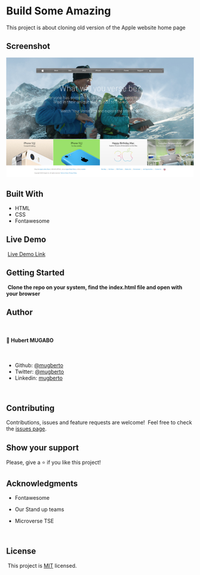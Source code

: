 # Build Some Amazing
This project is about cloning old version of the Apple website home page

## Screenshot

![Page screenshot](images/app_screenshot.png)

## Built With

- HTML
- CSS
- Fontawesome
  ​

## Live Demo

​
[Live Demo Link](https://rawcdn.githack.com/mugberto/old-apple-web-homepage-clone/ec75664558f748f6994f922897ad8c380bfe4b8f/index.html)
​

## Getting Started

​
**Clone the repo on your system, find the index.html file and open with your browser**
​

## Author
​
#### 👤 **Hubert MUGABO**
​
- Github: [@mugberto](https://github.com/mugberto)
- Twitter: [@mugberto](https://twitter.com/mugberto)
- Linkedin: [mugberto](https://www.linkedin.com/in/hubert-mugabo-23144b6a/)

 ​
## Contributing

Contributions, issues and feature requests are welcome!
​
Feel free to check the [issues page](https://github.com/mugberto/old-apple-web-homepage-clone/issues).
​

## Show your support

Please, give a ⭐️ if you like this project!
​

## Acknowledgments

- Fontawesome
- Our Stand up teams
- Microverse TSE

  ​
## License
​
This project is [MIT](lic.url) licensed.
